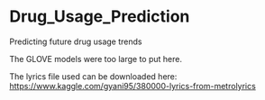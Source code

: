 # Drug_Usage_Prediction
Predicting future drug usage trends

The GLOVE models were too large to put here.

The lyrics file used can be downloaded here: https://www.kaggle.com/gyani95/380000-lyrics-from-metrolyrics


